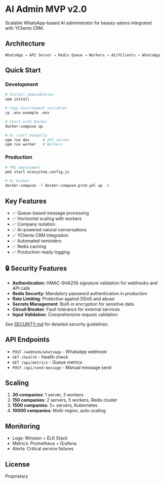 # AI Admin MVP v2.0

Scalable WhatsApp-based AI administrator for beauty salons integrated with YClients CRM.

## Architecture

```
WhatsApp → API Server → Redis Queue → Workers → AI/YClients → WhatsApp
```

## Quick Start

### Development
```bash
# Install dependencies
npm install

# Copy environment variables
cp .env.example .env

# Start with Docker
docker-compose up

# Or start manually
npm run dev      # API server
npm run worker   # Workers
```

### Production
```bash
# PM2 deployment
pm2 start ecosystem.config.js

# Or Docker
docker-compose -f docker-compose.prod.yml up -d
```

## Key Features

- ✅ Queue-based message processing
- ✅ Horizontal scaling with workers
- ✅ Company isolation
- ✅ AI-powered natural conversations
- ✅ YClients CRM integration
- ✅ Automated reminders
- ✅ Redis caching
- ✅ Production-ready logging

## 🔒 Security Features

- **Authentication**: HMAC-SHA256 signature validation for webhooks and API calls
- **Redis Security**: Mandatory password authentication in production
- **Rate Limiting**: Protection against DDoS and abuse
- **Secrets Management**: Built-in encryption for sensitive data
- **Circuit Breaker**: Fault tolerance for external services
- **Input Validation**: Comprehensive request validation

See [SECURITY.md](./SECURITY.md) for detailed security guidelines.

## API Endpoints

- `POST /webhook/whatsapp` - WhatsApp webhook
- `GET /health` - Health check
- `GET /api/metrics` - Queue metrics
- `POST /api/send-message` - Manual message send

## Scaling

1. **30 companies**: 1 server, 3 workers
2. **150 companies**: 2 servers, 5 workers, Redis cluster
3. **1500 companies**: 5+ servers, Kubernetes
4. **10000 companies**: Multi-region, auto-scaling

## Monitoring

- Logs: Winston + ELK Stack
- Metrics: Prometheus + Grafana
- Alerts: Critical service failures

## License

Proprietary